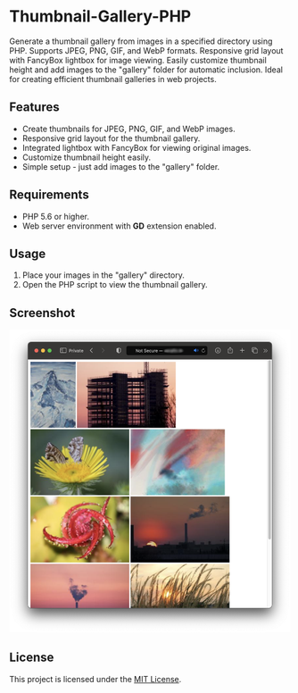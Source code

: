 # Thumbnail-Gallery-PHP
Generate a thumbnail gallery from images in a specified directory using PHP. Supports JPEG, PNG, GIF, and WebP formats. Responsive grid layout with FancyBox lightbox for image viewing. Easily customize thumbnail height and add images to the "gallery" folder for automatic inclusion. Ideal for creating efficient thumbnail galleries in web projects.

## Features

- Create thumbnails for JPEG, PNG, GIF, and WebP images.
- Responsive grid layout for the thumbnail gallery.
- Integrated lightbox with FancyBox for viewing original images.
- Customize thumbnail height easily.
- Simple setup - just add images to the "gallery" folder.

## Requirements

- PHP 5.6 or higher.
- Web server environment with **GD** extension enabled.

## Usage

1. Place your images in the "gallery" directory.
2. Open the PHP script to view the thumbnail gallery.

## Screenshot
![screen](screen.png)

## License

This project is licensed under the [MIT License](LICENSE).
